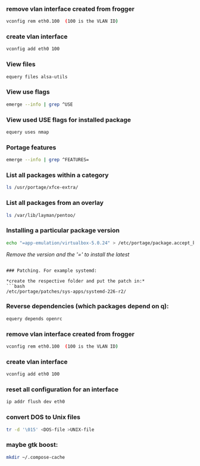 ### remove vlan interface created from frogger
```bash
vconfig rem eth0.100  (100 is the VLAN ID)
```

### create vlan interface
```bash
vconfig add eth0 100
```

### View files
```bash
equery files alsa-utils
```

### View use flags
```bash
emerge --info | grep ^USE
```

### View used USE flags for installed package
```bash
equery uses nmap
```

### Portage features
```bash
emerge --info | grep ^FEATURES=
```

### List all packages within a category
```bash
ls /usr/portage/xfce-extra/
```

### List all packages from an overlay
```bash
ls /var/lib/layman/pentoo/
```

### Installing a particular package version
```bash
echo "=app-emulation/virtualbox-5.0.24" > /etc/portage/package.accept_keywords/virtualbox
```

*Remove the version and the '=' to install the latest*
```

### Patching. For example systemd:

*create the respective folder and put the patch in:*
```bash
/etc/portage/patches/sys-apps/systemd-226-r2/
```

### Reverse dependencies (which packages depend on q):
```bash
equery depends openrc
```

### remove vlan interface created from frogger
```bash
vconfig rem eth0.100  (100 is the VLAN ID)
```

### create vlan interface
```bash
vconfig add eth0 100
```

### reset all configuration for an interface
```bash
ip addr flush dev eth0
```

### convert DOS to Unix files
```bash
tr -d '\015' <DOS-file >UNIX-file
```

### maybe gtk boost:
```bash
mkdir ~/.compose-cache
```



